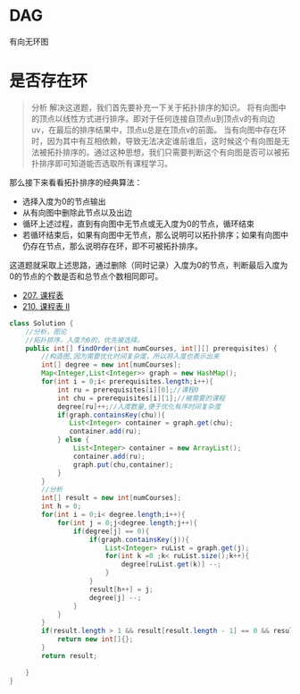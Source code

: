 # DAG
有向无环图

# 是否存在环
> 分析
解决这道题，我们首先要补充一下关于拓扑排序的知识。
将有向图中的顶点以线性方式进行排序。即对于任何连接自顶点u到顶点v的有向边uv，在最后的排序结果中，顶点u总是在顶点v的前面。
当有向图中存在环时，因为其中有互相依赖，导致无法决定谁前谁后，这时候这个有向图是无法被拓扑排序的。通过这种思想，我们只需要判断这个有向图是否可以被拓扑排序即可知道能否选取所有课程学习。

那么接下来看看拓扑排序的经典算法：

* 选择入度为0的节点输出
* 从有向图中删除此节点以及出边
* 循环上述过程，直到有向图中无节点或无入度为0的节点，循环结束
* 若循环结束后，如果有向图中无节点，那么说明可以拓扑排序；如果有向图中仍存在节点，那么说明存在环，即不可被拓扑排序。

这道题就采取上述思路，通过删除（同时记录）入度为0的节点，判断最后入度为0的节点的个数是否和总节点个数相同即可。
    
* [207. 课程表](https://leetcode-cn.com/problems/course-schedule/)
* [210. 课程表 II](https://leetcode-cn.com/problems/course-schedule-ii/)
```java
class Solution {
    //分析，图论
    //拓扑排序，入度为0的，优先被选择。
    public int[] findOrder(int numCourses, int[][] prerequisites) {
        //构造图,因为需要优化时间复杂度，所以将入度也表示出来
        int[] degree = new int[numCourses];
        Map<Integer,List<Integer>> graph = new HashMap();
        for(int i = 0;i< prerequisites.length;i++){
            int ru = prerequisites[i][0];//课程0
            int chu = prerequisites[i][1];//被需要的课程
            degree[ru]++;//入度数量,便于优化有序时间复杂度
            if(graph.containsKey(chu)){
               List<Integer> container = graph.get(chu); 
               container.add(ru);
            } else {
                List<Integer> container = new ArrayList();
                container.add(ru);
                graph.put(chu,container);
            }
        }
        //分析
        int[] result = new int[numCourses];
        int h = 0;
        for(int i = 0;i< degree.length;i++){
            for(int j = 0;j<degree.length;j++){
                if(degree[j] == 0){
                    if(graph.containsKey(j)){
                        List<Integer> ruList = graph.get(j);
                        for(int k =0 ;k< ruList.size();k++){
                            degree[ruList.get(k)] --;
                        }
                    }
                    result[h++] = j;
                    degree[j] --;
                }                
            }            
        }
        if(result.length > 1 && result[result.length - 1] == 0 && result[result.length - 2] == 0){
            return new int[]{};
        }
        return result;
        
    }
}
```


